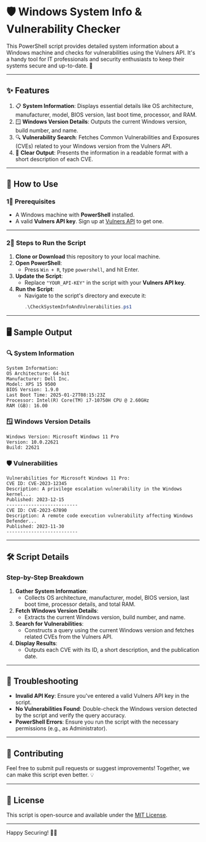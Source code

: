 # 🛡️ Windows System Info & Vulnerability Checker

This PowerShell script provides detailed system information about a Windows machine and checks for vulnerabilities using the Vulners API. It's a handy tool for IT professionals and security enthusiasts to keep their systems secure and up-to-date. 🚀

---

## ✨ Features
1. 📋 **System Information**: Displays essential details like OS architecture, manufacturer, model, BIOS version, last boot time, processor, and RAM.
2. 🪟 **Windows Version Details**: Outputs the current Windows version, build number, and name.
3. 🔍 **Vulnerability Search**: Fetches Common Vulnerabilities and Exposures (CVEs) related to your Windows version from the Vulners API.
4. 📄 **Clear Output**: Presents the information in a readable format with a short description of each CVE.

---

## 🚀 How to Use

### 1⃣ Prerequisites
- A Windows machine with **PowerShell** installed.
- A valid **Vulners API key**. Sign up at [Vulners API](https://vulners.com) to get one.

---

### 2⃣ Steps to Run the Script
1. **Clone or Download** this repository to your local machine.
2. **Open PowerShell**:
   - Press `Win + R`, type `powershell`, and hit Enter.
3. **Update the Script**:
   - Replace `"YOUR_API-KEY"` in the script with your **Vulners API key**.
4. **Run the Script**:
   - Navigate to the script's directory and execute it:
     ```powershell
     .\CheckSystemInfoAndVulnerabilities.ps1
     ```

---

## 🖥️ Sample Output

### 🔍 System Information
```plaintext
System Information:
OS Architecture: 64-bit
Manufacturer: Dell Inc.
Model: XPS 15 9500
BIOS Version: 1.9.0
Last Boot Time: 2025-01-27T08:15:23Z
Processor: Intel(R) Core(TM) i7-10750H CPU @ 2.60GHz
RAM (GB): 16.00
```

### 🪟 Windows Version Details
```plaintext
Windows Version: Microsoft Windows 11 Pro
Version: 10.0.22621
Build: 22621
```

### 🛡️ Vulnerabilities
```plaintext
Vulnerabilities for Microsoft Windows 11 Pro:
CVE ID: CVE-2023-12345
Description: A privilege escalation vulnerability in the Windows kernel...
Published: 2023-12-15
--------------------------
CVE ID: CVE-2023-67890
Description: A remote code execution vulnerability affecting Windows Defender...
Published: 2023-11-30
--------------------------
```

---

## 🛠️ Script Details

### Step-by-Step Breakdown
1. **Gather System Information**:
   - Collects OS architecture, manufacturer, model, BIOS version, last boot time, processor details, and total RAM.
2. **Fetch Windows Version Details**:
   - Extracts the current Windows version, build number, and name.
3. **Search for Vulnerabilities**:
   - Constructs a query using the current Windows version and fetches related CVEs from the Vulners API.
4. **Display Results**:
   - Outputs each CVE with its ID, a short description, and the publication date.

---

## 🚧 Troubleshooting

- **Invalid API Key**: Ensure you've entered a valid Vulners API key in the script.
- **No Vulnerabilities Found**: Double-check the Windows version detected by the script and verify the query accuracy.
- **PowerShell Errors**: Ensure you run the script with the necessary permissions (e.g., as Administrator).

---

## 🤝 Contributing
Feel free to submit pull requests or suggest improvements! Together, we can make this script even better. 💡

---

## 📜 License
This script is open-source and available under the [MIT License](LICENSE).

---

Happy Securing! 🔐✨

